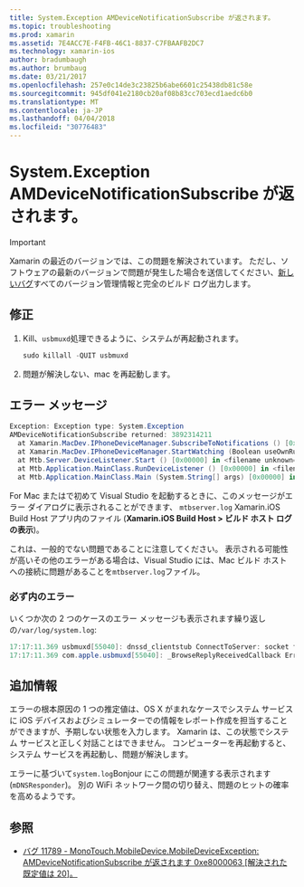```yaml
---
title: System.Exception AMDeviceNotificationSubscribe が返されます。
ms.topic: troubleshooting
ms.prod: xamarin
ms.assetid: 7E4ACC7E-F4FB-46C1-8837-C7FBAAFB2DC7
ms.technology: xamarin-ios
author: bradumbaugh
ms.author: brumbaug
ms.date: 03/21/2017
ms.openlocfilehash: 257e0c14de3c23825b6abe6601c25438db81c58e
ms.sourcegitcommit: 945df041e2180cb20af08b83cc703ecd1aedc6b0
ms.translationtype: MT
ms.contentlocale: ja-JP
ms.lasthandoff: 04/04/2018
ms.locfileid: "30776483"
---
```

# <a name="systemexception-amdevicenotificationsubscribe-returned-"></a>System.Exception AMDeviceNotificationSubscribe が返されます。

> [!IMPORTANT]
> Xamarin の最近のバージョンでは、この問題を解決されています。 ただし、ソフトウェアの最新のバージョンで問題が発生した場合を送信してください、[新しいバグ](~/cross-platform/troubleshooting/questions/howto-file-bug.md)すべてのバージョン管理情報と完全のビルド ログ出力します。


## <a name="fix"></a>修正

1.  Kill、`usbmuxd`処理できるように、システムが再起動されます。

    ```csharp
    sudo killall -QUIT usbmuxd
    ```

2.  問題が解決しない、mac を再起動します。

## <a name="error-message"></a>エラー メッセージ

```csharp
Exception: Exception type: System.Exception
AMDeviceNotificationSubscribe returned: 3892314211
  at Xamarin.MacDev.IPhoneDeviceManager.SubscribeToNotifications () [0x00000] in <filename unknown="">:0
  at Xamarin.MacDev.IPhoneDeviceManager.StartWatching (Boolean useOwnRunloop) [0x00000] in <filename unknown="">:0
  at Mtb.Server.DeviceListener.Start () [0x00000] in <filename unknown="">:0
  at Mtb.Application.MainClass.RunDeviceListener () [0x00000] in <filename unknown="">:0
  at Mtb.Application.MainClass.Main (System.String[] args) [0x00000] in <filename unknown="">:0
```

For Mac またはで初めて Visual Studio を起動するときに、このメッセージがエラー ダイアログに表示されることができます、 `mtbserver.log` Xamarin.iOS Build Host アプリ内のファイル (**Xamarin.iOS Build Host > ビルド ホスト ログの表示**)。

これは、一般的でない問題であることに注意してください。 表示される可能性が高いその他のエラーがある場合は、Visual Studio には、Mac ビルド ホストへの接続に問題があることを`mtbserver.log`ファイル。

### <a name="errors-in-systemlog"></a>必ず内のエラー

いくつか次の 2 つのケースのエラー メッセージも表示されます繰り返しの`/var/log/system.log`:

```csharp
17:17:11.369 usbmuxd[55040]: dnssd_clientstub ConnectToServer: socket failed 24 Too many open files
17:17:11.369 com.apple.usbmuxd[55040]: _BrowseReplyReceivedCallback Error doing DNSServiceResolve(): -65539
```

## <a name="additional-information"></a>追加情報

エラーの根本原因の 1 つの推定値は、OS X がまれなケースでシステム サービスに iOS デバイスおよびシミュレーターでの情報をレポート作成を担当することができますが、予期しない状態を入力します。 Xamarin は、この状態でシステム サービスと正しく対話ことはできません。 コンピューターを再起動すると、システム サービスを再起動し、問題が解決します。

エラーに基づいて`system.log`Bonjour にこの問題が関連する表示されます (`mDNSResponder`)。 別の WiFi ネットワーク間の切り替え、問題のヒットの確率を高めるようです。

## <a name="references"></a>参照

*   [バグ 11789 - MonoTouch.MobileDevice.MobileDeviceException: AMDeviceNotificationSubscribe が返されます 0xe8000063 [解決された既定値は 20]。](https://bugzilla.xamarin.com/show_bug.cgi?id=11789)

